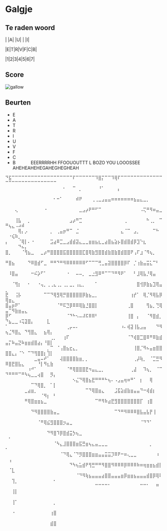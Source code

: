 # Galgje

## Te raden woord

| |A| |U| | |I|

|E|T|R|V|F|C|B|

|1|2|3|4|5|6|7|

## Score
![gallow](./images/7.png)

## Beurten
* E
* A
* T
* R
* I
* U
* V
* F
* C
* B
⠀⠀⠀⠀
EEERRRRHH FFOOUOUTTT L BOZO YOU LOOOSSEE AHEHEAHEHEGAHEGHEGHEAH

⠙⣯⠉⠉⠉⠉⠉⠉⠉⠉⠉⠉⠉⠉⠉⠉⠉⠉⠉⠉⠉⠏⠉⠉⠉⠉⠉⠉⠹⣿⡍⠉⠉⠹⢿⠏⠉⠉⠉⠉⠉⠉⠉⠉⠉⠉⠉⠉⠉⠉⠉⠉⠉⠉⠉⠉⠉⠉⠉⠉⠉⠉⠉⠉⠉
⠀⠀⠀⠀⠀⠀⠀⠀⠀⠀⠀⠀⠀⠀⠀⠀⠀⠀⠂⠀⠀⠉⠀⡀⠀⠀⠀⠀⠀⠘⠁⠀⠀⠀⠀⡄⠀⠀⠀⠀⠀⠀⠀⠀⠀⠀⠀⠀⠀⠀⠀⠀⠀⠀⠀⠀⠀⠀⠀⠀⠀⠀⠀⠀⠀
⠀⠀⠀⠀⠀⠀⠀⠀⠀⠀⠀⠀⠀⠀⠀⠂⠒⠁⠀⠀⠀⠀⠾⠟⠀⠀⠀⢀⢀⣀⣠⣤⣤⠶⠶⠶⠶⠶⠶⠶⣦⣤⣄⣀⡀⠀⠀⠀⠀⠀⠀⠀⠀⠀⠀⠀⠀⠀⠀⠀⠀⠀⠀⠀⠀
⠀⠀⠀⢄⠀⠀⠀⠀⠀⠀⠀⠀⠐⠀⠀⠀⠀⠀⠀⠀⠀⠀⠀⣀⣠⡴⠟⠛⠋⠉⠀⠀⠀⠀⠀⠀⠀⠀⠀⠀⠀⠀⠠⢍⠛⠻⠶⣤⣀⠀⠀⠀⠀⠀⠀⠀⠀⠀⠀⠀⠀⠀⠀⠀⠀
⠀⠀⠀⢸⣧⠀⠀⡀⠀⠀⠀⠀⠀⠀⠀⠀⠀⠀⠀⠀⣠⡴⠛⣉⠀⠀⠀⠀⠀⠀⠀⠀⠀⠀⠀⠀⠀⢀⠀⠀⠀⠀⠀⠀⠓⢀⡀⠀⠉⠛⢦⣄⠠⠴⠾⠀⠀⠀⠀⠀⠀⠀⠀⠀⠀
⠀⠀⠀⠀⢿⡄⡠⠀⠀⠀⠀⠀⠀⠀⡀⠀⢀⣤⡶⠛⠉⠀⣈⠀⠀⠀⠀⠀⠀⠀⠀⠀⠀⠀⠀⠀⣄⠈⠉⠀⣠⡀⠀⠀⠀⠀⠉⠓⠀⠀⠐⢮⠷⡀⠀⠀⠀⠀⠀⠀⠀⠀⠀⠀⠀
⡄⠀⠀⠀⠈⢿⡇⠄⠐⠀⠀⠀⠀⠀⣩⣴⠿⣉⣀⣠⣾⣾⣽⣄⣀⣀⣶⣶⣦⣆⣀⣴⣿⣦⣵⡦⣿⣾⣿⣾⡿⣹⠑⣆⠀⠀⠀⠀⠀⠀⠀⠀⠀⠙⠦⡄⠀⠀⠀⠀⠀⠀⠀⠀⠀
⣿⡀⠀⠀⠀⠈⢻⣦⣀⠀⠀⣀⡴⠛⣿⣿⣿⣿⣯⣿⣿⣿⣿⣿⣏⣿⢿⣷⣻⣿⣿⣾⣷⣿⣷⣿⣾⣿⣿⠟⢠⠏⣰⠈⠻⢦⡀⠀⠀⠀⠀⠀⠀⠀⠀⠀⠀⠀⠀⠀⠀⠀⠀⠀⠀
⠛⣿⣦⠀⠀⠀⠀⠙⠿⣿⣾⠋⣀⠀⠛⠛⠙⠛⠻⠿⠿⠿⠿⠿⠿⠋⠉⠉⠉⢛⣀⣤⣽⣿⣿⣿⣿⡿⠏⠀⡈⢰⣷⣤⣭⣅⠉⠃⠀⠀⠀⠀⠀⠀⠀⠀⠀⠀⠀⠀⠀⠀⠀⠀⠀
⠀⠸⣿⣤⠀⠀⠀⠀⠒⠮⡵⠋⠁⠀⠀⠀⠀⠀⠀⠐⠀⠀⠤⠤⡀⠀⣀⣐⣻⠿⠛⠉⠉⠙⠛⠻⠟⠁⠀⠀⠃⣸⢿⣧⡘⢿⣤⠀⠀⠀⠀⠀⠀⠀⠀⠀⠀⠀⠀⠀⠀⠀⠀⠀⠀
⠀⠀⠈⢻⡆⠀⠀⠂⠀⠀⠐⢤⡀⢀⢀⣄⢀⡀⢀⡀⣀⡀⢠⣄⡀⠀⠀⠀⠁⠀⠀⠀⠀⠀⠀⠀⠀⠀⠀⠀⠀⣿⢺⡿⣷⣦⣹⢿⣤⡀⠀⠀⠀⠀⠀⠀⠀⠀⠀⠀⠀⠀⠀⠀⠀
⣟⠀⠀⢨⡧⠀⠀⠀⠀⠀⠀⠀⠉⠉⠙⢿⣻⢿⡛⣿⣿⣿⣿⣿⡿⣷⣦⣀⡀⠀⠀⠀⠀⠀⠀⠀⠀⠀⠀⢰⡞⠁⠀⢿⡈⠻⢿⣧⡿⢿⣶⣄⠀⠀⠀⠀⠀⠀⠀⠀⠀⠀⠀⠀⠀
⣿⣤⡶⠟⠁⠀⠀⠀⠀⠀⠀⠀⠀⠀⠀⠀⠈⠛⠯⣙⡿⠿⠿⢿⣷⣘⣿⣿⡇⠀⠀⠀⠀⠀⠀⠀⠀⠀⢀⣿⠀⠀⠀⠀⢻⣦⡀⢙⢿⣤⠉⠻⣷⣶⣤⣄⠀⠀⠀⠀⠀⠀⠀⠀⠀
⡿⠋⠀⠀⠀⠀⠀⠀⠀⠀⠀⠀⠀⠀⠀⠀⠀⠀⠀⠈⠙⠓⠢⠤⠼⠯⠿⠿⠃⠀⠀⠀⠀⠀⠀⠀⠀⠀⢸⣿⠀⡄⠀⠀⠈⠻⣿⣾⡀⠙⣦⣀⣀⠰⢭⣽⣿⡄⠀⠀⠀⠀⣇⠀⠀
⠁⠀⠀⠀⠀⠀⠀⠀⠀⠀⠀⠀⠀⠀⠀⠀⠀⠀⠀⢀⡤⠤⠄⠀⠀⠀⠀⠀⠀⠀⠀⠀⠀⠀⠀⠀⠰⠄⢾⣽⢸⣧⣠⣤⠀⠀⠀⠙⠻⢦⣈⠻⣿⣄⠀⠙⢻⣿⣄⠀⠀⣦⢿⡄⠀
⠀⠀⠀⠀⠀⠀⠀⠀⠀⠀⠀⠀⠀⠀⢀⡀⠀⠀⢰⠏⠀⠀⠀⠀⠀⠀⠀⠀⠀⠀⠀⠀⠀⠀⠀⠀⠀⠀⠈⠙⢾⣿⣉⣿⠿⠛⠿⣷⣾⣤⡍⠷⣤⣝⠷⣶⣶⣾⣿⣴⡄⠘⣿⡇⠀
⠀⠀⠀⠀⠀⠀⠀⠀⠀⠀⠀⠀⠀⡀⠉⠀⠈⢠⣿⣦⣖⣄⡀⠀⠀⠀⠀⠀⠀⠀⠀⠀⠀⠀⠀⠀⠀⠀⠀⠀⢸⣿⡈⠻⠦⣤⣶⣿⣿⣿⣿⣄⡄⠈⠑⠀⠉⠙⢻⣿⣿⡆⢹⡇⠀
⠀⠀⠀⠀⠀⠀⠀⠀⠀⣀⣤⠤⠞⠁⠀⠀⠀⢼⣿⣿⣿⣿⣷⣶⡀⡀⠀⠀⠀⠀⠀⠀⠀⠀⠀⠀⠀⠀⠀⠀⢀⡼⢷⡀⠀⠈⣉⣛⠻⠿⣿⣟⣿⣧⣄⠀⠀⠀⠀⠘⡇⠻⣆⣷⠀
⠀⠀⠀⠀⠀⠀⠀⠰⠚⠁⠀⠀⠀⠀⠀⠀⠀⠀⠀⠈⠛⢿⣿⣿⣿⣟⠲⣤⣄⣀⡀⠀⠀⠀⠀⠀⠀⠀⠀⢀⣼⠀⠀⠹⢦⡀⠀⠈⠉⠙⠛⠛⠛⠉⠛⠳⢦⣀⣀⢴⣿⠀⠀⡻⡄
⠀⠀⠀⠀⠀⠀⠀⠀⠀⠀⠀⠀⠀⠀⠀⠀⠀⠀⠀⠀⠀⠢⣌⠙⢿⣿⣦⣟⠛⠛⠛⠓⢦⠄⠠⣠⣤⢶⠶⠛⠁⠀⡆⠀⠀⢿⠀⠀⠀⠀⠀⠀⠀⠀⠀⠀⠀⠉⠙⢿⣿⡀⠀⠁⡇
⠀⠀⠀⠀⠀⠀⣀⣴⣶⡀⠀⠀⠀⠀⠀⠀⠀⠀⠀⠀⠀⠀⠀⠀⠀⠉⠙⢿⣿⣶⣄⠀⠀⠀⣨⣯⣵⣾⣷⣶⣤⣤⠙⠒⢾⣾⡆⠀⠀⠀⠀⠀⠀⠀⠀⠀⠀⠀⠀⠀⠈⠻⡆⠀⠃
⠀⠀⠀⠀⠀⠀⠛⢿⣿⣶⣶⣦⣀⠀⠀⠀⠀⠀⠀⠀⠀⠀⠀⠀⠀⠀⠀⠀⠉⠛⠻⠷⣴⣟⣻⣿⣿⣿⣿⣿⣿⣿⡏⠀⢰⣿⠀⠀⠀⠀⠀⠀⠀⠀⠀⠀⠀⠀⠀⠀⠀⠀⠀⠀⠀
⠀⠀⠀⠀⠀⠀⠀⠀⠙⠻⣿⣿⣿⣿⣷⣤⣀⠀⠀⠀⠀⠀⠀⠀⠀⠀⠀⠀⠀⠀⠀⠀⠀⠀⠉⠙⠛⠻⠿⠿⠿⣿⣧⣤⣧⡟⢸⠀⠀⠀⠀⠀⠀⠀⠀⠀⠀⠀⠀⠀⠀⠀⠀⠀⠀
⠀⠀⠀⠀⠀⠀⠀⠀⠀⠀⠈⠛⢿⣮⣻⣿⣿⣿⡲⣤⣀⠀⠀⠀⠀⠀⠀⠀⠀⠀⠀⠀⠀⠀⠀⠀⠀⠀⠀⠀⠀⠀⠈⠙⠙⠁⠀⠀⠀⠀⠀⠀⠀⠀⠀⠀⠀⠀⠀⠀⠀⠀⠀⠀⠀
⠀⠀⠀⠀⠀⠀⠀⠀⠀⠀⠀⠀⠀⠙⠻⣿⠹⡿⣿⣾⣭⡳⢦⣀⠀⠀⠀⠀⠀⠀⠀⠀⠀⠀⠀⠀⠀⠀⠀⠀⠀⠀⠀⠀⠀⠀⠀⠀⠀⠀⠂⠀⠀⠀⠀⠀⠀⠀⠀⠀⠀⠀⠀⠀⠀
⠀⠀⠀⠀⠀⠀⠀⠀⠀⠀⠀⠀⠀⠀⠀⠈⠳⣄⣸⣿⣿⣿⣶⣯⣛⣶⢦⣄⣤⣀⣀⣀⠀⠀⠀⠀⠀⠀⠀⠀⠀⠀⠀⠀⠀⡀⠀⠀⠀⠂⠀⠀⠀⠀⠀⠀⠀⠀⠀⠀⠀⠀⠀⠀⠀
⠀⠀⠀⠀⠀⠀⠀⠀⠀⠀⠀⠀⠀⠀⠀⠀⠀⠈⠙⢿⣄⠈⠙⡻⣿⣿⣿⣶⣶⣤⣤⣭⣭⡹⠿⠟⠒⠶⢄⣀⣀⠀⠀⠀⠀⠀⠀⠰⠀⠀⢠⠀⠀⠀⠀⠀⠀⠀⠀⠀⠀⠀⠀⠀⠀
⠀⠀⠀⠀⠀⠀⠀⠀⠀⠀⠀⠀⠀⠀⠀⠀⠀⠀⠀⠀⠙⠳⢦⣥⣾⠟⢻⣛⠛⠛⠻⣿⣿⠻⠿⠿⠿⡿⠿⠿⠿⠷⠶⢶⣶⣶⣦⣾⡇⠀⠈⣇⠀⠀⠀⠀⠀⠀⠀⠀⠀⠀⠀⠀⠀
⠀⠀⠀⠀⠀⠀⠀⠀⠀⠀⠀⠀⠀⠀⠀⠀⠀⠀⠀⠀⠀⠀⠈⠙⠻⢷⣦⣤⣤⣤⣴⣿⣿⣤⣤⣤⣶⡿⣶⣶⣦⣤⣤⣤⣾⣿⡿⢿⠇⠀⠀⢹⡀⠀⠀⠀⠀⠀⠀⠀⠀⠀⠀⠀⠂
⠀⠀⠀⠀⠀⠀⠀⠀⠀⠀⠀⠀⠀⠀⠀⠀⠀⠀⠀⠀⠀⠀⠀⠀⠀⠀⠀⠀⠉⠉⠉⠉⠁⠀⠀⠀⠀⠀⠀⠀⠀⠀⠉⠉⠁⠀⠀⠛⠀⠀⠀⢸⡇⠀⠀⠀⠀⠀⠀⠀⠀⠀⠀⠀⠀
⠀⠀⠀⠀⠀⠀⠀⠀⠀⠀⠀⠀⠀⠀⠀⠀⠀⠀⠀⠀⠀⠀⠀⠀⠀⠀⠀⠀⠀⠀⠀⠀⠀⠀⠀⠀⠀⠀⠀⠀⠀⠀⠀⠀⠀⠀⠀⠀⠀⠀⠀⢸⠁⠀⠀⠀⠀⠀⠀⠀⠀⠀⠀⠀⡀
⠀⠀⠀⠀⠀⠀⠀⠀⠀⠀⠀⠀⠀⠀⠀⠀⠀⠀⠀⠀⠀⠀⠀⠀⠀⠀⠀⠀⠀⠀⠀⠀⠀⠀⠀⠀⠀⠀⠀⠀⠀⠀⠀⠀⠀⠀⠀⠀⠀⠀⠀⠐⠀⠀⠀⠀⠀⠀⠀⠀⠀⠀⠀⢰⣿
⠀⠀⠀⠀⠀⠀⠀⠀⠀⠀⠀⠀⠀⠀⠀⠀⠀⠀⠀⠀⠀⠀⠀⠀⠀⠀⠀⠀⠀⠀⠀⠀⠀⠀⠀⠀⠀⠀⠀⠀⠀⠀⠀⠀⠀⠀⠀⠀⠀⠀⠀⠀⠀⠀⠀⠀⠀⠀⠀⠀⠀⠀⠀⣾⣿